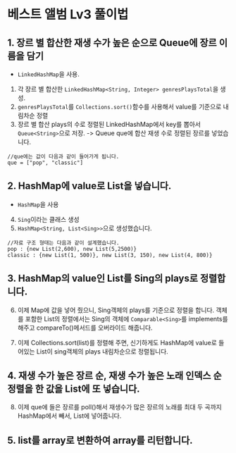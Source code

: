 # 베스트 앨범 Lv3 풀이법

## 1. 장르 별 합산한 재생 수가 높은 순으로 Queue에 장르 이름을 담기

- ```LinkedHashMap```을 사용.
1. 각 장르 별 합산한 ```LinkedHashMap<String, Integer> genresPlaysTotal```을 생성.
2. ```genresPlaysTotal```를 ```Collections.sort()```함수를 사용해서 value를 기준으로 내림차순 정렬
3. 장르 별 합산 plays의 수로 정렬된 LinkedHashMap에서 key를 뽑아서 ```Queue<String>```으로 저장.
-> Queue<String> que에 합산 재생 수로 정렬된 장르를 넣었습니다.

```
//que에는 값이 다음과 같이 들어가게 됩니다.
que = ["pop", "classic"]
```

## 2. HashMap에 value로 List<Sing>을 넣습니다.
- ```HashMap```을 사용
4. ```Sing```이라는 클래스 생성
5. ```HashMap<String, List<Sing>>```으로 생성했습니다.
```
//자료 구조 형태는 다음과 같이 설계했습니다.
pop : {new List(2,600), new List(5,2500)}
classic : {new List(1, 500)}, new List(3, 150), new List(4, 800)}
```

## 3. HashMap의 value인 List를 Sing의 plays로 정렬합니다.
6. 이제 Map에 값을 넣어 줬으니, Sing객체의 plays를 기준으로 정렬을 합니다.
객체를 포함한 List의 정렬에서는 Sing의 객체에 ```Comparable<Sing>```를 implements를 해주고 compareTo()메서드를 오버라이드 해줍니다.

7. 이제 Collections.sort(list)를 정렬해 주면, 신기하게도 HashMap에 value로 들어있는 List<Sing>이 sing객체의 plays 내림차순으로 정렬됩니다.

## 4. 재생 수가 높은 장르 순, 재생 수가 높은 노래 인덱스 순 정렬을 한 값을 List에 또 넣습니다.
8. 이제 que에 들은 장르를 poll()해서 재생수가 많은 장르의 노래를 최대 두 곡까지 HashMap에서 빼서, List에 넣어줍니다.

## 5. list를 array로 변환하여 array를 리턴합니다.  